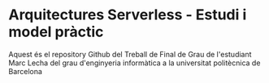 # Arquitectures Serverless - Estudi i model pràctic

Aquest és el repository Github del Treball de Final de Grau de l'estudiant Marc Lecha del grau d'enginyeria informàtica a la universitat politècnica de Barcelona


